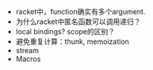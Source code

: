- racket中，function确实有多个argument.
- 为什么racket中匿名函数可以调用递归？
- local bindings? scope的区别？
- 避免重复计算：thunk, memoization
- stream
- Macros
